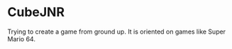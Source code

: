 CubeJNR
=======

Trying to create a game from ground up. It is oriented on games like Super Mario 64.

